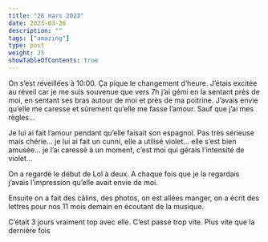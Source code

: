 ```yaml
---
title: "26 mars 2023"
date: 2023-03-26
description: ""
tags: ["amazing"]
type: post
weight: 25
showTableOfContents: true
---
```


On s’est réveillées à 10:00. Ça pique le changement d’heure. J’étais excitée au réveil car je me suis souvenue que vers 7h j’ai gémi en la sentant près de moi, en sentant ses bras autour de moi et près de ma poitrine. J’avais envie qu’elle me caresse et sûrement qu’elle me fasse l’amour. Sauf que j’ai mes règles…

Je lui ai fait l’amour pendant qu’elle faisait son espagnol. Pas très sérieuse mais chérie… je lui ai fait un cunni, elle a utilisé violet… elle s’est bien amusée… je l’ai caressé à un moment, c’est moi qui gérais l’intensité de violet…

On a regardé le début de Lol à deux. A chaque fois que je la regardais j’avais l’impression qu’elle avait envie de moi.

Ensuite on a fait des câlins, des photos, on est allées manger, on a écrit des lettres pour nos 11 mois demain en écoutant de la musique.

C’était 3 jours vraiment top avec elle. C’est passé trop vite. Plus vite que la dernière fois